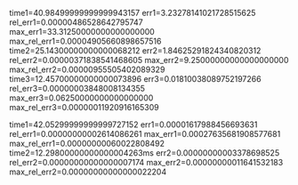 time1=40.98499999999999943157
err1=3.23278141021728515625
rel_err1=0.00000486528642795747
max_err1=33.31250000000000000000
max_rel_err1=0.00004905660898657516
time2=25.14300000000000068212
err2=1.84625291824340820312
rel_err2=0.00000371838541468605
max_err2=9.25000000000000000000
max_rel_err2=0.00000955505402089329
time3=12.45700000000000073896
err3=0.01810038089752197266
rel_err3=0.00000003848008134355
max_err3=0.06250000000000000000
max_rel_err3=0.00000011920916165309

time1=42.05299999999999727152
err1=0.00001617988456693631
rel_err1=0.00000000002614086261
max_err1=0.00027635681908577681
max_rel_err1=0.00000000060022808492
time2=12.29800000000000004263ms
err2=0.00000000003378698525
rel_err2=0.00000000000000007174
max_err2=0.00000000011641532183
max_rel_err2=0.00000000000000022204


